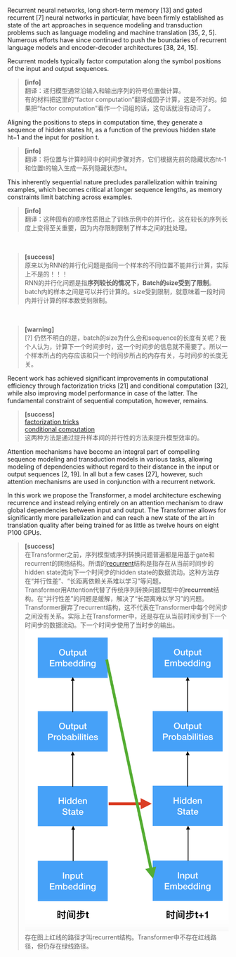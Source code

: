 Recurrent neural networks, long short-term memory [13] and gated recurrent [7] neural networks in particular, have been firmly established as state of the art approaches in sequence modeling and transduction problems such as language modeling and machine translation [35, 2, 5]. Numerous efforts have since continued to push the boundaries of recurrent language models and encoder-decoder architectures [38, 24, 15].   

Recurrent models typically factor computation along the symbol positions of the input and output sequences.    
> **[info]**  
翻译：递归模型通常沿输入和输出序列的符号位置做计算。  
有的材料把这里的“factor computation”翻译成因子计算，这是不对的。如果把“factor computation”看作一个词组的话，这句话就没有动词了。  

Aligning the positions to steps in computation time, they generate a sequence of hidden states ht, as a function of the previous hidden state ht−1 and the input for position t.   
> **[info]**  
翻译：将位置与计算时间中的时间步骤对齐，它们根据先前的隐藏状态ht-1和位置t的输入生成一系列隐藏状态ht。  

This inherently sequential nature precludes parallelization within training examples, which becomes critical at longer sequence lengths, as memory constraints limit batching across examples.   
> **[info]**  
翻译：这种固有的顺序性质阻止了训练示例中的并行化，这在较长的序列长度上变得至关重要，因为内存限制限制了样本之间的批处理。  

　　
> **[success]**  
原来以为RNN的并行化问题是指同一个样本的不同位置不能并行计算，实际上不是的！！！  
RNN的并行化问题是指**序列较长的情况下，Batch的size受到了限制**。batch内的样本之间是可以并行计算的。size受到限制，就意味着一段时间内并行计算的样本数受到限制。    

　　
> **[warning]**   
[?] 仍然不明白的是，batch的size为什么会和sequence的长度有关呢？我个人认为，计算下一个时间步时，这一个时间步的信息就不需要了。所以一个样本所占的内存应该和只一个时间步所占的内存有关，与时间步的长度无关。  

Recent work has achieved significant improvements in computational efficiency through factorization tricks [21] and conditional computation [32], while also improving model performance in case of the latter. The fundamental constraint of sequential computation, however, remains.   
> **[success]**  
[factorization tricks](https://arxiv.org/abs/1703.10722)  
[conditional computation](https://arxiv.org/abs/1701.06538)   
这两种方法是通过提升样本间的并行性的方法来提升模型效率的。  

Attention mechanisms have become an integral part of compelling sequence modeling and transduction models in various tasks, allowing modeling of dependencies without regard to their distance in the input or output sequences [2, 19]. In all but a few cases [27], however, such attention mechanisms are used in conjunction with a recurrent network.   

In this work we propose the Transformer, a model architecture eschewing recurrence and instead relying entirely on an attention mechanism to draw global dependencies between input and output. The Transformer allows for significantly more parallelization and can reach a new state of the art in translation quality after being trained for as little as twelve hours on eight P100 GPUs.

> **[success]**  
在Transformer之前，序列模型或序列转换问题普遍都是用基于gate和recurrent的网络结构。所谓的[recurrent](https://windmissing.github.io/Bible-DeepLearning/Chapter10/2RNN/0RNN.html)结构是指存在从当前时间步的hidden state流向下一个时间步的hidden state的数据流动。这种方法存在“并行性差”、“长距离依赖关系难以学习”等问题。   
Transformer用Attention代替了传统序列转换问题模型中的**recurrent**结构。在“并行性差”的问题是缓解，解决了“长距离难以学习”的问题。
Transformer摒弃了recurrent结构，这不代表在Transformer中每个时间步之间没有关系。实际上在Transformer中，还是存在从当前时间步到下一个时间步的数据流动。下一个时间步使用了当时步的输出。  
![](/AIAYN/assets/1.png)  
存在图上红线的路径才叫recurrent结构。Transformer中不存在红线路径，但仍存在绿线路径。  
